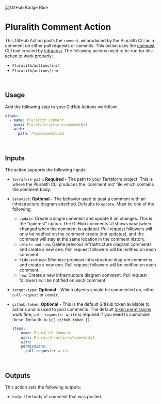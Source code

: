 ![GitHub Badge Blue](https://user-images.githubusercontent.com/25454503/157907219-fceef93a-1399-4a4a-b95b-a44fd44a156f.svg)

# Pluralith Comment Action

This GitHub Action posts the `comment.md` produced by the Pluralith CLI as a comment on either pull requests or commits. This action uses the [compost](https://github.com/infracost/compost) CLI tool created by [Infracost](https://github.com/infracost).
The following actions need to be run for this action to work properly:

- `Pluralith/actions/init`
- `Pluralith/actions/run`

&nbsp;

## Usage

Add the following step to your GitHub Actions workflow:

```yml
steps:
  - name: Pluralith Comment
    uses: Pluralith/actions/comment@v1
    with:
      path: /tmp/comment.md
```

&nbsp;

## Inputs

The action supports the following inputs:

- `terraform-path`: **Required** - The path to your Terraform project. This is where the Pluralith CLI produces the 'comment.md' file which contains the comment body.

- `behavior`: **Optional** - The behavior used to post a comment with an infrastructure diagram attached. Defaults to `update`. Must be one of the following:

  - `update`: Create a single comment and update it on changes. This is the "quietest" option. The GitHub comments UI shows what/when changed when the comment is updated. Pull request followers will only be notified on the comment create (not updates), and the comment will stay at the same location in the comment history.
  - `delete-and-new`: Delete previous infrastructure diagram comments and create a new one. Pull request followers will be notified on each comment.
  - `hide-and-new`: Minimize previous infrastructure diagram comments and create a new one. Pull request followers will be notified on each comment.
  - `new`: Create a new infrastructure diagram comment. Pull request followers will be notified on each comment.

- `target-type`: **Optional** - Which objects should be commented on, either `pull-request` or `commit`.

- `github-token`: **Optional** - This is the default GitHub token available to actions and is used to post comments. The default [token permissions](https://docs.github.com/en/actions/learn-github-actions/workflow-syntax-for-github-actions#permissions) work fine; `pull-requests: write` is required if you need to customize these. Defaults to `${{ github.token }}`.

  ```yml
  steps:
    - name: Pluralith Comment
      uses: Pluralith/actions/comment@v1
      with: ...
      permissions:
        pull-requests: write
  ```

&nbsp;

## Outputs

This action sets the following outputs:

- `body`: The body of comment that was posted.
